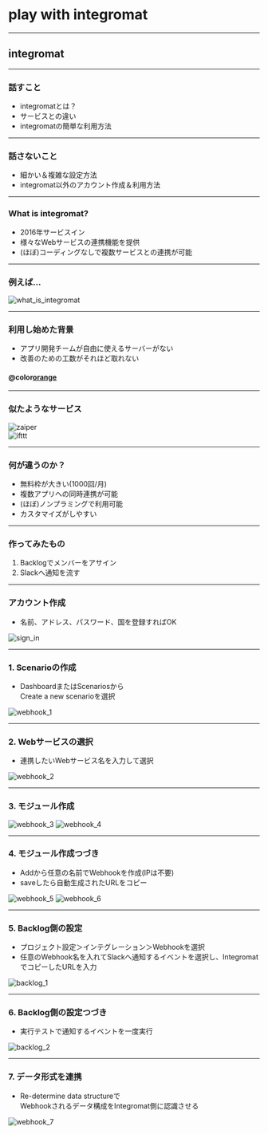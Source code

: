 # play with integromat

---

## integromat

---

### 話すこと

- integromatとは？
- サービスとの違い
- integromatの簡単な利用方法

---

### 話さないこと

- 細かい＆複雑な設定方法
- integromat以外のアカウント作成＆利用方法

---

### What is integromat?

- 2016年サービスイン
- 様々なWebサービスの連携機能を提供
- (ほぼ)コーディングなしで複数サービスとの連携が可能

---

### 例えば...

![what_is_integromat](https://github.com/nyanc0/Android/blob/other_knowledge/integromat/images/what_is_integromat.png?raw=true)

---

### 利用し始めた背景

- アプリ開発チームが自由に使えるサーバーがない
- 改善のための工数がそれほど取れない

#### @color[orange](環境構築不要＆開発工数がかからない)

---

### 似たようなサービス

![zaiper](https://github.com/nyanc0/Android/blob/other_knowledge/integromat/images/zaiper.png?raw=true)  
![ifttt](https://github.com/nyanc0/Android/blob/other_knowledge/integromat/images/ifttt.png?raw=true)

---

### 何が違うのか？

- 無料枠が大きい(1000回/月)
- 複数アプリへの同時連携が可能
- (ほぼ)ノンプラミングで利用可能
- カスタマイズがしやすい

---

### 作ってみたもの
1. Backlogでメンバーをアサイン
2. Slackへ通知を流す

---

### アカウント作成

- 名前、アドレス、パスワード、国を登録すればOK

![sign_in](https://github.com/nyanc0/Android/blob/other_knowledge/integromat/images/sign_in.png?raw=true)

---

### 1. Scenarioの作成

- DashboardまたはScenariosから  
Create a new scenarioを選択

![webhook_1](https://github.com/nyanc0/Android/blob/other_knowledge/integromat/images/webhook_1.png?raw=true)

---

### 2. Webサービスの選択

- 連携したいWebサービス名を入力して選択

![webhook_2](https://github.com/nyanc0/Android/blob/other_knowledge/integromat/images/webhook_2.png?raw=true)

---

### 3. モジュール作成

![webhook_3](https://github.com/nyanc0/Android/blob/other_knowledge/integromat/images/webhook_3.png?raw=true)
![webhook_4](https://github.com/nyanc0/Android/blob/other_knowledge/integromat/images/webhook_4.png?raw=true)

---

### 4. モジュール作成つづき

- Addから任意の名前でWebhookを作成(IPは不要)
- saveしたら自動生成されたURLをコピー

![webhook_5](https://github.com/nyanc0/Android/blob/other_knowledge/integromat/images/webhook_5.png?raw=true)
![webhook_6](https://github.com/nyanc0/Android/blob/other_knowledge/integromat/images/webhook_6.png?raw=true)

---

### 5. Backlog側の設定

- プロジェクト設定＞インテグレーション＞Webhookを選択
- 任意のWebhook名を入れてSlackへ通知するイベントを選択し、IntegromatでコピーしたURLを入力

![backlog_1](https://github.com/nyanc0/Android/blob/other_knowledge/integromat/images/backlog_1.png?raw=true)

---

### 6. Backlog側の設定つづき

- 実行テストで通知するイベントを一度実行

![backlog_2](https://github.com/nyanc0/Android/blob/other_knowledge/integromat/images/backlog_2.png?raw=true)

---

### 7. データ形式を連携

- Re-determine data structureで  
Webhookされるデータ構成をIntegromat側に認識させる

![webhook_7](https://github.com/nyanc0/Android/blob/other_knowledge/integromat/images/webhook_7.png?raw=true)
